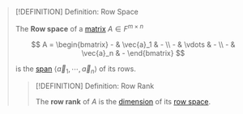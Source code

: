 >[!DEFINITION] Definition: Row Space
>
>The **Row space** of a [matrix](Matrix.md) $A \in F^{m \times n}$
>
>$$
>A = \begin{bmatrix} - & \vec{a}_1 & - \\ - & \vdots & - \\ - & \vec{a}_n & - \end{bmatrix}
>$$
>
>is the [span](../Vector%20Spaces/Span.md) $\langle \vec{a}_1, \cdots, \vec{a}_n \rangle$ of its rows.
>
>>[!DEFINITION] Definition: Row Rank
>>
>>The **row rank** of $A$ is the [dimension](../Vector%20Spaces/Bases/Dimension.md) of its [row space](Row%20Space.md).
>>
>